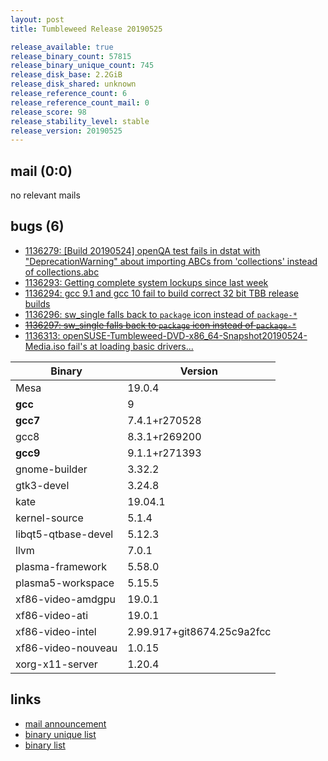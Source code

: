```yaml
---
layout: post
title: Tumbleweed Release 20190525

release_available: true
release_binary_count: 57815
release_binary_unique_count: 745
release_disk_base: 2.2GiB
release_disk_shared: unknown
release_reference_count: 6
release_reference_count_mail: 0
release_score: 98
release_stability_level: stable
release_version: 20190525
---
```


## mail (0:0)

no relevant mails

## bugs (6)

<!--more-->

- [1136279: \[Build 20190524\] openQA test fails in dstat with "DeprecationWarning" about importing ABCs from 'collections' instead of collections.abc](https://bugzilla.opensuse.org/show_bug.cgi?id=1136279)
- [1136293: Getting complete system lockups since last week](https://bugzilla.opensuse.org/show_bug.cgi?id=1136293)
- [1136294: gcc 9.1 and gcc 10 fail to build correct 32 bit TBB release builds](https://bugzilla.opensuse.org/show_bug.cgi?id=1136294)
- [1136296: sw_single falls back to `package` icon instead of `package-*`](https://bugzilla.opensuse.org/show_bug.cgi?id=1136296)
- ~~[1136297: sw_single falls back to `package` icon instead of `package-*`](https://bugzilla.opensuse.org/show_bug.cgi?id=1136297)~~
- [1136313: openSUSE-Tumbleweed-DVD-x86_64-Snapshot20190524-Media.iso fail's at loading basic drivers...](https://bugzilla.opensuse.org/show_bug.cgi?id=1136313)

Binary | Version
--- | ---
Mesa | 19.0.4
**gcc** | 9
**gcc7** | 7.4.1+r270528
gcc8 | 8.3.1+r269200
**gcc9** | 9.1.1+r271393
gnome-builder | 3.32.2
gtk3-devel | 3.24.8
kate | 19.04.1
kernel-source | 5.1.4
libqt5-qtbase-devel | 5.12.3
llvm | 7.0.1
plasma-framework | 5.58.0
plasma5-workspace | 5.15.5
xf86-video-amdgpu | 19.0.1
xf86-video-ati | 19.0.1
xf86-video-intel | 2.99.917+git8674.25c9a2fcc
xf86-video-nouveau | 1.0.15
xorg-x11-server | 1.20.4

## links

- [mail announcement](https://lists.opensuse.org/opensuse-factory/2019-05/msg00308.html)
- [binary unique list](http://download.opensuse.org/history/20190525/rpm.unique.list)
- [binary list](http://download.opensuse.org/history/20190525/rpm.list)
